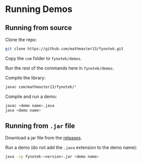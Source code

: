 # Running Demos
## Running from source
Clone the repo:
```bash
git clone https://github.com/mathmaster13/fynotek.git
```
Copy the `com` folder to `fynotek/demos`.

Run the rest of the commands here in `fynotek/demos`.

Compile the library:
```bash
javac com/mathmaster13/fynotek/*
```

Compile and run a demo:
```bash
javac <demo name>.java
java <demo name>
```

## Running from `.jar` file
Download a jar file from the [releases](https://github.com/mathmaster13/fynotek/releases/latest).

Run a demo (do not add the `.java` extension to the demo name):
```bash
java -cp fynotek-<version>.jar <demo name>
```